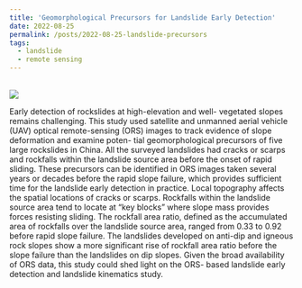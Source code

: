 ```yaml
---
title: 'Geomorphological Precursors for Landslide Early Detection'
date: 2022-08-25
permalink: /posts/2022-08-25-landslide-precursors
tags:
  - landslide
  - remote sensing
---
```


<br/><img src='/images/landslide-precursors.png'>

Early detection of rockslides at high-elevation and well- vegetated slopes remains challenging. This study used satellite and unmanned aerial vehicle (UAV) optical remote-sensing (ORS) images to track evidence of slope deformation and examine poten- tial geomorphological precursors of five large rockslides in China. All the surveyed landslides had cracks or scarps and rockfalls within the landslide source area before the onset of rapid sliding. These precursors can be identified in ORS images taken several years or decades before the rapid slope failure, which provides sufficient time for the landslide early detection in practice. Local topography affects the spatial locations of cracks or scarps. Rockfalls within the landslide source area tend to locate at “key blocks” where slope mass provides forces resisting sliding. The rockfall area ratio, defined as the accumulated area of rockfalls over the landslide source area, ranged from 0.33 to 0.92 before rapid slope failure. The landslides developed on anti-dip and igneous rock slopes show a more significant rise of rockfall area ratio before the slope failure than the landslides on dip slopes. Given the broad availability of ORS data, this study could shed light on the ORS- based landslide early detection and landslide kinematics study.


